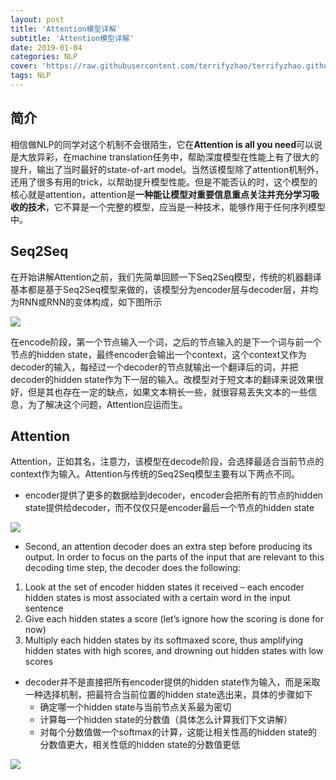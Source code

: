 ```yaml
---
layout: post
title: 'Attention模型详解'
subtitle: 'Attention模型详解'
date: 2019-01-04
categories: NLP
cover: 'https://raw.githubusercontent.com/terrifyzhao/terrifyzhao.github.io/master/assets/img/2018-11-29-%E4%BD%BF%E7%94%A8BERT%E5%81%9A%E4%B8%AD%E6%96%87%E6%96%87%E6%9C%AC%E7%9B%B8%E4%BC%BC%E5%BA%A6%E8%AE%A1%E7%AE%97/cover.jpeg'
tags: NLP
---
```


## 简介

相信做NLP的同学对这个机制不会很陌生，它在**Attention is all you need**可以说是大放异彩，在machine translation任务中，帮助深度模型在性能上有了很大的提升，输出了当时最好的state-of-art model。当然该模型除了attention机制外，还用了很多有用的trick，以帮助提升模型性能。但是不能否认的时，这个模型的核心就是attention，attention是**一种能让模型对重要信息重点关注并充分学习吸收的技术**，它不算是一个完整的模型，应当是一种技术，能够作用于任何序列模型中。


## Seq2Seq

在开始讲解Attention之前，我们先简单回顾一下Seq2Seq模型，传统的机器翻译基本都是基于Seq2Seq模型来做的，该模型分为encoder层与decoder层，并均为RNN或RNN的变体构成，如下图所示

![](https://raw.githubusercontent.com/terrifyzhao/terrifyzhao.github.io/master/assets/img/2019-01-04-Attention%E6%A8%A1%E5%9E%8B%E8%AF%A6%E8%A7%A3/pic1.gif)

在encode阶段，第一个节点输入一个词，之后的节点输入的是下一个词与前一个节点的hidden state，最终encoder会输出一个context，这个context又作为decoder的输入，每经过一个decoder的节点就输出一个翻译后的词，并把decoder的hidden state作为下一层的输入。改模型对于短文本的翻译来说效果很好，但是其也存在一定的缺点，如果文本稍长一些，就很容易丢失文本的一些信息，为了解决这个问题，Attention应运而生。

## Attention

Attention，正如其名，注意力，该模型在decode阶段，会选择最适合当前节点的context作为输入。Attention与传统的Seq2Seq模型主要有以下两点不同。

+ encoder提供了更多的数据给到decoder，encoder会把所有的节点的hidden state提供给decoder，而不仅仅只是encoder最后一个节点的hidden state

![](https://raw.githubusercontent.com/terrifyzhao/terrifyzhao.github.io/master/assets/img/2019-01-04-Attention%E6%A8%A1%E5%9E%8B%E8%AF%A6%E8%A7%A3/pic2.gif)

+ Second, an attention decoder does an extra step before producing its output. In order to focus on the parts of the input that are relevant to this decoding time step, the decoder does the following:

1.  Look at the set of encoder hidden states it received – each encoder hidden states is most associated with a certain word in the input sentence
2.  Give each hidden states a score (let’s ignore how the scoring is done for now)
3.  Multiply each hidden states by its softmaxed score, thus amplifying hidden states with high scores, and drowning out hidden states with low scores

+ decoder并不是直接把所有encoder提供的hidden state作为输入，而是采取一种选择机制，把最符合当前位置的hidden state选出来，具体的步骤如下
  + 确定哪一个hidden state与当前节点关系最为密切
  + 计算每一个hidden state的分数值（具体怎么计算我们下文讲解）
  + 对每个分数值做一个softmax的计算，这能让相关性高的hidden state的分数值更大，相关性低的hidden state的分数值更低

![](https://raw.githubusercontent.com/terrifyzhao/terrifyzhao.github.io/master/assets/img/2019-01-04-Attention%E6%A8%A1%E5%9E%8B%E8%AF%A6%E8%A7%A3/pic3.gif)


